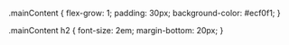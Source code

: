 .mainContent {
  flex-grow: 1;
  padding: 30px;
  background-color: #ecf0f1;
}

.mainContent h2 {
  font-size: 2em;
  margin-bottom: 20px;
}
